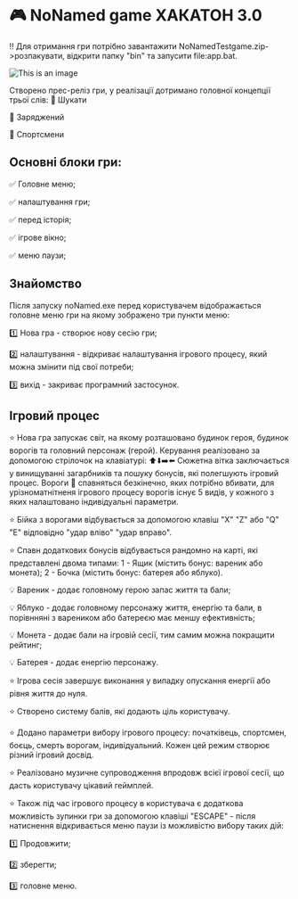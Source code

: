 # :video_game: NoNamed game ХАКАТОН 3.0 

  :bangbang: Для отримання гри потрібно завантажити NoNamedTestgame.zip->розпакувати, відкрити папку "bin" та запусити file:app.bat. 
  
   ![This is an image](/image-file-to-execute_bin.jpg)
   
  Створено прес-реліз гри, у реалізації дотримано головної концепції трьої слів: 
  :pushpin: Шукати 
  
  :pushpin: Заряджений
  
  :pushpin: Спортсмени 
  
## Основні блоки гри:
 :white_check_mark: Головне меню;
 
 :white_check_mark: налаштування гри;
 
 :white_check_mark: перед історія;
 
 :white_check_mark: ігрове вікно;
 
 :white_check_mark: меню паузи;
 
 ## Знайомство
  Після запуску noNamed.exe перед користувачем відображається головне меню гри на якому зображено три пункти меню: 
  
   :one: Нова гра - створює нову сесію гри; 
   
   :two: налаштування - відкриває налаштування ігрового процесу, який можна змінити під свої потреби; 
   
   :three: вихід - закриває програмний застосунок.
   
   ## Ігровий процес
   :star: Нова гра запускає світ, на якому розташовано будинок героя, будинок ворогів та головний персонаж (герой). Керування реалізовано за допомогою стрілочок на клавіатурі: :arrow_up::arrow_down::arrow_right::arrow_left: Сюжетна вітка заключається у винищуванні загарбників та пошуку бонусів, які полегшують ігровий процес. Вороги :space_invader: спавняться безкінечно, яких потрібно вбивати, для урізноматнітненя ігрового процесу ворогів існує 5 видів, у кожного з яких налаштовано індивідуальні параметри.
   
   :star: Бійка з ворогами відбувається за допомогою клавіш "X" "Z" або "Q" "E" відповідно "удар вліво" "удар вправо".
   
   :star: Спавн додаткових бонусів відбувається рандомно на карті, які представлені двома типами: 1 - Ящик (містить бонус: вареник або монета); 2 - Бочка (містить бонус: батерея або яблуко).
   
   :bulb: Вареник - додає головному герою запас життя та бали;
   
   :bulb: Яблуко - додає головному персонажу життя, енергію та бали, в порівнняні з вареником або батереєю має меншу ефективність;
      
   :bulb: Монета - додає бали на ігровій сесії, тим самим можна покращити рейтинг;
         
   :bulb: Батерея - додає енергію персонажу.
  
   :star: Ігрова сесія завершує виконання у випадку опускання енергії або рівня життя до нуля.
   
   :star: Створено систему балів, які додають ціль користувачу.
   
   :star: Додано параметри вибору ігрового процесу: початківець, спортсмен, боєць, смерть ворогам, індивідуальний. Кожен цей режим створює різний ігровий досвід.
   
   :star: Реалізовано музичне супроводження впродовж всієї ігрової сесії, що дасть користувачу цікавий геймплей.
   

:star: Також під час ігрового процесу в користувача є додаткова можливість зупинки гри за допомогою клавіші "ESCAPE" - після натиснення відкривається меню паузи із можливістю вибору таких дій:

   :one: Продовжити; 
   
   :two: зберегти; 
   
   :three: головне меню.
